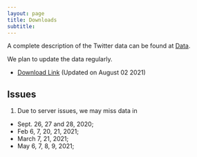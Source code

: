 ```yaml
---
layout: page
title: Downloads
subtitle: 
---
```

A complete description of the Twitter data can be found at <a href='{{site.url}}/data/'>Data</a>.

We plan to update the data regularly.

- [Download Link](https://doi.org/10.5281/zenodo.3735015) (Updated on August 02 2021)


## Issues

1. Due to server issues, we may miss data in 
 * Sept. 26, 27 and 28, 2020; 
 * Feb 6, 7, 20, 21, 2021;
 * March 7, 21, 2021;
 * May 6, 7, 8, 9, 2021;
